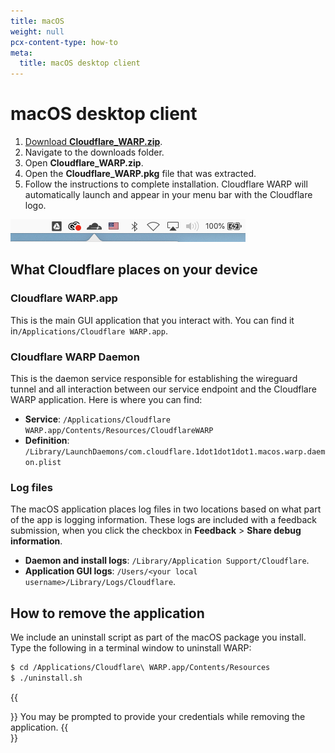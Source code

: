 ```yaml
---
title: macOS
weight: null
pcx-content-type: how-to
meta:
  title: macOS desktop client
---
```


# macOS desktop client

1. [Download **Cloudflare_WARP.zip**](https://www.cloudflarewarp.com/Cloudflare_WARP.zip).
1. Navigate to the downloads folder.
1. Open **Cloudflare_WARP.zip**.
1. Open the **Cloudflare_WARP.pkg** file that was extracted.
1. Follow the instructions to complete installation. Cloudflare WARP will automatically launch and appear in your menu bar with the Cloudflare logo.

![macOS Menu Bar](../static/macOSMenuBar.png)

## What Cloudflare places on your device

### Cloudflare WARP.app

This is the main GUI application that you interact with. You can find it in`/Applications/Cloudflare WARP.app`.

### Cloudflare WARP Daemon

This is the daemon service responsible for establishing the wireguard tunnel and all interaction between our service endpoint and the Cloudflare WARP application. Here is where you can find:

- **Service**: `/Applications/Cloudflare WARP.app/Contents/Resources/CloudflareWARP`
- **Definition**: `/Library/LaunchDaemons/com.cloudflare.1dot1dot1dot1.macos.warp.daemon.plist`

### Log files

The macOS application places log files in two locations based on what part of the app is logging information. These logs are included with a feedback submission, when you click the checkbox in **Feedback** > **Share debug information**.

- **Daemon and install logs**: `/Library/Application Support/Cloudflare`.
- **Application GUI logs**: `/Users/<your local username>/Library/Logs/Cloudflare`.

## How to remove the application

We include an uninstall script as part of the macOS package you install. Type the following in a terminal window to uninstall WARP:

```sh
$ cd /Applications/Cloudflare\ WARP.app/Contents/Resources
$ ./uninstall.sh
```

{{<Aside type="note" header="Note">}}
You may be prompted to provide your credentials while removing the application.
{{</Aside>}}